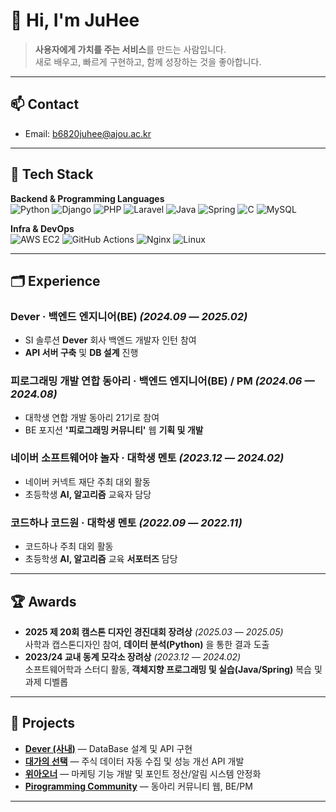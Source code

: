 # 👋 Hi, I'm JuHee

> **사용자에게 가치를 주는 서비스**를 만드는 사람입니다.  
> 새로 배우고, 빠르게 구현하고, 함께 성장하는 것을 좋아합니다.

---

## 📫 Contact
- Email: b6820juhee@ajou.ac.kr

---

## 🧰 Tech Stack

**Backend & Programming Languages**  
![Python](https://img.shields.io/badge/Python-3776AB?logo=python&logoColor=white)
![Django](https://img.shields.io/badge/Django-092E20?logo=django&logoColor=white)
![PHP](https://img.shields.io/badge/PHP-777BB4?logo=php&logoColor=white)
![Laravel](https://img.shields.io/badge/Laravel-FF2D20?logo=laravel&logoColor=white)
![Java](https://img.shields.io/badge/Java-007396?logo=java&logoColor=white)
![Spring](https://img.shields.io/badge/Spring-6DB33F?logo=spring&logoColor=white)
![C](https://img.shields.io/badge/C-A8B9CC?logo=c&logoColor=white)
![MySQL](https://img.shields.io/badge/MySQL-4479A1?logo=mysql&logoColor=white)

**Infra & DevOps**  
![AWS EC2](https://img.shields.io/badge/AWS_EC2-FF9900?logo=amazon-aws&logoColor=white)
![GitHub Actions](https://img.shields.io/badge/GitHub_Actions-2088FF?logo=github-actions&logoColor=white)
![Nginx](https://img.shields.io/badge/Nginx-009639?logo=nginx&logoColor=white)
![Linux](https://img.shields.io/badge/Linux-FCC624?logo=linux&logoColor=black)

---

## 🗂️ Experience

### **Dever** · 백엔드 엔지니어(BE) *(2024.09 — 2025.02)*
- SI 솔루션 **Dever** 회사 백엔드 개발자 인턴 참여  
- **API 서버 구축** 및 **DB 설계** 진행

### **피로그래밍 개발 연합 동아리** · 백엔드 엔지니어(BE) / PM *(2024.06 — 2024.08)*
- 대학생 연합 개발 동아리 21기로 참여  
- BE 포지션 **'피로그래밍 커뮤니티'** 웹 **기획 및 개발**

### **네이버 소프트웨어야 놀자** · 대학생 멘토 *(2023.12 — 2024.02)*
- 네이버 커넥트 재단 주최 대외 활동  
- 초등학생 **AI, 알고리즘** 교육자 담당

### **코드하나 코드원** · 대학생 멘토 *(2022.09 — 2022.11)*
- 코드하나 주최 대외 활동  
- 초등학생 **AI, 알고리즘** 교육 **서포터즈** 담당

---

## 🏆 Awards

- **2025 제 20회 캠스톤 디자인 경진대회 장려상** *(2025.03 — 2025.05)*  
  사학과 캡스톤디자인 참여, **데이터 분석(Python)** 을 통한 결과 도출
- **2023/24 교내 동계 모각소 장려상** *(2023.12 — 2024.02)*  
  소프트웨어학과 스터디 활동, **객체지향 프로그래밍 및 실습(Java/Spring)** 복습 및 과제 디벨롭

---

## 🔭 Projects

- [**Dever (사내)**](https://www.devercorp.com/) — DataBase 설계 및 API 구현
- [**대가의 선택**](https://www.masterpick.co.kr/home) — 주식 데이터 자동 수집 및 성능 개선 API 개발
- [**위아오너**](https://weareowner.co.kr/) — 마케팅 기능 개발 및 포인트 정산/알림 시스템 안정화
- [**Pirogramming Community**](https://www.pirotime.com/) — 동아리 커뮤니티 웹, BE/PM

---
